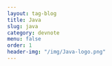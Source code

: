 ```yaml
---
layout: tag-blog
title: Java
slug: java
category: devnote
menu: false
order: 1
header-img: "/img/Java-logo.png"
---
```

